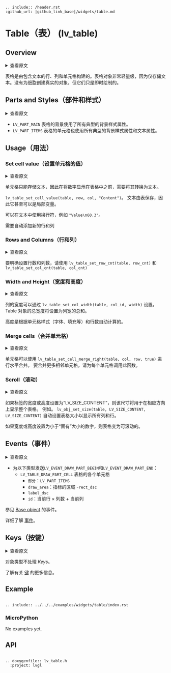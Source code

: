 ```eval_rst
.. include:: /header.rst 
:github_url: |github_link_base|/widgets/table.md
```
# Table（表） (lv_table)

## Overview

<details>
<summary>查看原文</summary>
<p>

Tables, as usual, are built from rows, columns, and cells containing texts.

The Table object is very lightweight because only the texts are stored. No real objects are created for cells but they are just drawn on the fly.

</p>
</details>

表格是由包含文本的行、列和单元格构建的。表格对象非常轻量级，因为仅存储文本。没有为细胞创建真实的对象，但它们只是即时绘制的。

## Parts and Styles（部件和样式）

<details>
<summary>查看原文</summary>
<p>

- `LV_PART_MAIN` The background of the table uses all the typical background style properties.
- `LV_PART_ITEMS` The cells of the table also use all the typical background style properties and the text properties.

</p>
</details>

- `LV_PART_MAIN` 表格的背景使用了所有典型的背景样式属性。
- `LV_PART_ITEMS` 表格的单元格也使用所有典型的背景样式属性和文本属性。

## Usage（用法）

### Set cell value（设置单元格的值）

<details>
<summary>查看原文</summary>
<p>

The cells can store only text so numbers need to be converted to text before displaying them in a table.

`lv_table_set_cell_value(table, row, col, "Content")`. The text is saved by the table so it can be even a local variable.

Line breaks can be used in the text like `"Value\n60.3"`.

New rows and columns are automatically added is required 

</p>
</details>

单元格只能存储文本，因此在将数字显示在表格中之前，需要将其转换为文本。

`lv_table_set_cell_value(table, row, col, "Content")`。 文本由表保存，因此它甚至可以是局部变量。

可以在文本中使用换行符，例如 `"Value\n60.3"`。

需要自动添加新的行和列

### Rows and Columns（行和列）

<details>
<summary>查看原文</summary>
<p>

To explicitly set number of rows and columns use `lv_table_set_row_cnt(table, row_cnt)` and `lv_table_set_col_cnt(table, col_cnt)`

</p>
</details>

要明确设置行数和列数，请使用 `lv_table_set_row_cnt(table, row_cnt)` 和 `lv_table_set_col_cnt(table, col_cnt)`

### Width and Height（宽度和高度）

<details>
<summary>查看原文</summary>
<p>

The width of the columns can be set with `lv_table_set_col_width(table, col_id, width)`. The overall width of the Table object will be set to the sum of columns widths.

The height is calculated automatically from the cell styles (font, padding etc) and the number of rows.

</p>
</details>

列的宽度可以通过 `lv_table_set_col_width(table, col_id, width)` 设置。 Table 对象的总宽度将设置为列宽的总和。

高度是根据单元格样式（字体、填充等）和行数自动计算的。

### Merge cells（合并单元格）

<details>
<summary>查看原文</summary>
<p>

Cells can be merged horizontally with `lv_table_set_cell_merge_right(table, col, row, true)`. To merge more adjacent cells call this function for each cell.

</p>
</details>

单元格可以使用 `lv_table_set_cell_merge_right(table, col, row, true)` 进行水平合并。 要合并更多相邻单元格，请为每个单元格调用此函数。

### Scroll（滚动）

<details>
<summary>查看原文</summary>
<p>

If the label's width or height is set to `LV_SIZE_CONTENT` that size will be used to show the whole table in the respective direction. 
E.g. `lv_obj_set_size(table, LV_SIZE_CONTENT, LV_SIZE_CONTENT)` automatically sets the table size to show all the columns and rows.

If the width or height is set to a smaller number than the "intrinsic" size then the table becomes scrollable.

</p>
</details>

如果标签的宽度或高度设置为“LV_SIZE_CONTENT”，则该尺寸将用于在相应方向上显示整个表格。
例如。 `lv_obj_set_size(table, LV_SIZE_CONTENT, LV_SIZE_CONTENT)` 自动设置表格大小以显示所有列和行。

如果宽度或高度设置为小于“固有”大小的数字，则表格变为可滚动的。

## Events（事件）

<details>
<summary>查看原文</summary>
<p>

- `LV_EVENT_DRAW_PART_BEGIN` and `LV_EVENT_DRAW_PART_END` are sent for the following types:
    - `LV_TABLE_DRAW_PART_CELL` The individual cells of the table
        - `part`: `LV_PART_ITEMS` 
        - `draw_area`: area of the indicator
        - `rect_dsc`
        - `label_dsc`
        - `id`: current row &times; col count + current column 

See the events of the [Base object](/widgets/obj) too.

Learn more about [Events](/overview/event).

</p>
</details>

- 为以下类型发送`LV_EVENT_DRAW_PART_BEGIN`和`LV_EVENT_DRAW_PART_END`：
     - `LV_TABLE_DRAW_PART_CELL` 表格的各个单元格
         - `部分`：`LV_PART_ITEMS`
         - `draw_area`：指标的区域
         -`rect_dsc`
         - `label_dsc`
         - `id`：当前行 &times; 列数 + 当前列

参见 [Base object](/widgets/obj) 的事件。

详细了解 [事件](/overview/event)。

## Keys（按键）

<details>
<summary>查看原文</summary>
<p>

No *Keys* are processed by the object type.

Learn more about [Keys](/overview/indev).

</p>
</details>

对象类型不处理 *Keys*。

了解有关 [键](/overview/indev) 的更多信息。

## Example

```eval_rst

.. include:: ../../../examples/widgets/table/index.rst

```

### MicroPython
No examples yet.

## API 

```eval_rst

.. doxygenfile:: lv_table.h
  :project: lvgl
        
```
